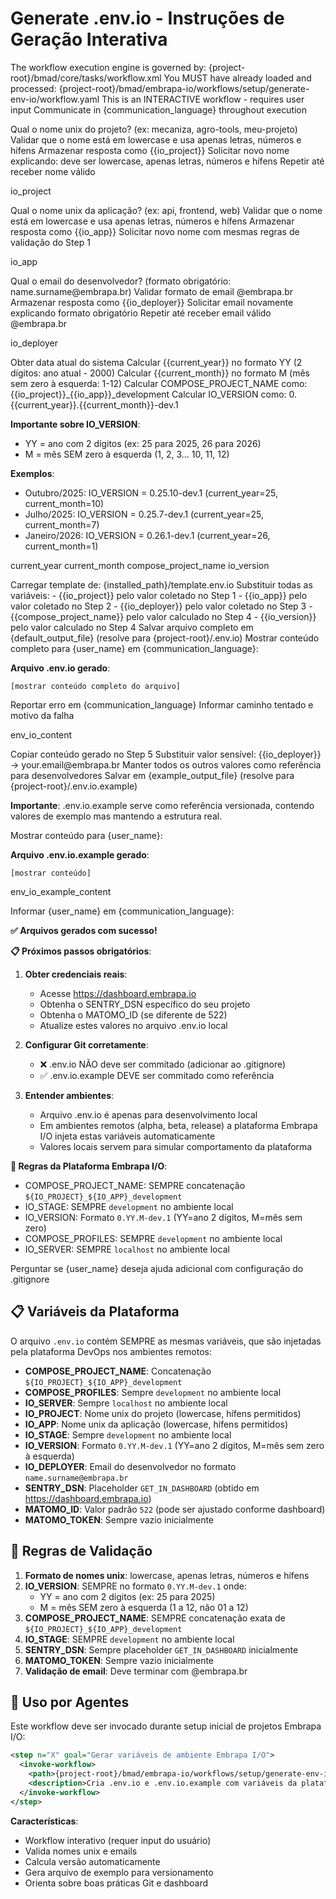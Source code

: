 # Generate .env.io - Instruções de Geração Interativa

<critical>The workflow execution engine is governed by: {project-root}/bmad/core/tasks/workflow.xml</critical>
<critical>You MUST have already loaded and processed: {project-root}/bmad/embrapa-io/workflows/setup/generate-env-io/workflow.yaml</critical>
<critical>This is an INTERACTIVE workflow - requires user input</critical>
<critical>Communicate in {communication_language} throughout execution</critical>

<workflow>

<step n="1" goal="Coletar informações do projeto">
<ask>Qual o nome unix do projeto? (ex: mecaniza, agro-tools, meu-projeto)</ask>
<action>Validar que o nome está em lowercase e usa apenas letras, números e hífens</action>
<action>Armazenar resposta como {{io_project}}</action>

<check if="nome inválido (uppercase ou caracteres especiais)">
<action>Solicitar novo nome explicando: deve ser lowercase, apenas letras, números e hífens</action>
<action>Repetir até receber nome válido</action>
</check>

<template-output>io_project</template-output>
</step>

<step n="2" goal="Coletar informações da aplicação">
<ask>Qual o nome unix da aplicação? (ex: api, frontend, web)</ask>
<action>Validar que o nome está em lowercase e usa apenas letras, números e hífens</action>
<action>Armazenar resposta como {{io_app}}</action>

<check if="nome inválido">
<action>Solicitar novo nome com mesmas regras de validação do Step 1</action>
</check>

<template-output>io_app</template-output>
</step>

<step n="3" goal="Coletar email do desenvolvedor">
<ask>Qual o email do desenvolvedor? (formato obrigatório: name.surname@embrapa.br)</ask>
<action>Validar formato de email @embrapa.br</action>
<action>Armazenar resposta como {{io_deployer}}</action>

<check if="email inválido (não termina com @embrapa.br)">
<action>Solicitar email novamente explicando formato obrigatório</action>
<action>Repetir até receber email válido @embrapa.br</action>
</check>

<template-output>io_deployer</template-output>
</step>

<step n="4" goal="Gerar valores calculados automaticamente">
<action>Obter data atual do sistema</action>
<action>Calcular {{current_year}} no formato YY (2 dígitos: ano atual - 2000)</action>
<action>Calcular {{current_month}} no formato M (mês sem zero à esquerda: 1-12)</action>
<action>Calcular COMPOSE_PROJECT_NAME como: {{io_project}}_{{io_app}}_development</action>
<action>Calcular IO_VERSION como: 0.{{current_year}}.{{current_month}}-dev.1</action>

**Importante sobre IO_VERSION**:
- YY = ano com 2 dígitos (ex: 25 para 2025, 26 para 2026)
- M = mês SEM zero à esquerda (1, 2, 3... 10, 11, 12)

**Exemplos**:
- Outubro/2025: IO_VERSION = 0.25.10-dev.1 (current_year=25, current_month=10)
- Julho/2025: IO_VERSION = 0.25.7-dev.1 (current_year=25, current_month=7)
- Janeiro/2026: IO_VERSION = 0.26.1-dev.1 (current_year=26, current_month=1)

<template-output>current_year</template-output>
<template-output>current_month</template-output>
<template-output>compose_project_name</template-output>
<template-output>io_version</template-output>
</step>

<step n="5" goal="Gerar arquivo .env.io">
<action>Carregar template de: {installed_path}/template.env.io</action>
<action>Substituir todas as variáveis:</action>
<action>- {{io_project}} pelo valor coletado no Step 1</action>
<action>- {{io_app}} pelo valor coletado no Step 2</action>
<action>- {{io_deployer}} pelo valor coletado no Step 3</action>
<action>- {{compose_project_name}} pelo valor calculado no Step 4</action>
<action>- {{io_version}} pelo valor calculado no Step 4</action>
<action>Salvar arquivo completo em {default_output_file} (resolve para {project-root}/.env.io)</action>

<check if="arquivo gerado com sucesso">
<action>Mostrar conteúdo completo para {user_name} em {communication_language}:</action>

**Arquivo .env.io gerado**:
```
[mostrar conteúdo completo do arquivo]
```
</check>

<check if="erro ao gerar">
<action>Reportar erro em {communication_language}</action>
<action>Informar caminho tentado e motivo da falha</action>
</check>

<template-output>env_io_content</template-output>
</step>

<step n="6" goal="Gerar arquivo .env.io.example">
<action>Copiar conteúdo gerado no Step 5</action>
<action>Substituir valor sensível: {{io_deployer}} → your.email@embrapa.br</action>
<action>Manter todos os outros valores como referência para desenvolvedores</action>
<action>Salvar em {example_output_file} (resolve para {project-root}/.env.io.example)</action>

**Importante**: .env.io.example serve como referência versionada, contendo valores de exemplo mas mantendo a estrutura real.

<check if="arquivo gerado com sucesso">
<action>Mostrar conteúdo para {user_name}:</action>

**Arquivo .env.io.example gerado**:
```
[mostrar conteúdo]
```
</check>

<template-output>env_io_example_content</template-output>
</step>

<step n="7" goal="Orientar usuário sobre próximos passos e boas práticas">
<action>Informar {user_name} em {communication_language}:</action>

**✅ Arquivos gerados com sucesso!**

**📋 Próximos passos obrigatórios**:

1. **Obter credenciais reais**:
   - Acesse https://dashboard.embrapa.io
   - Obtenha o SENTRY_DSN específico do seu projeto
   - Obtenha o MATOMO_ID (se diferente de 522)
   - Atualize estes valores no arquivo .env.io local

2. **Configurar Git corretamente**:
   - ❌ .env.io NÃO deve ser commitado (adicionar ao .gitignore)
   - ✅ .env.io.example DEVE ser commitado como referência

3. **Entender ambientes**:
   - Arquivo .env.io é apenas para desenvolvimento local
   - Em ambientes remotos (alpha, beta, release) a plataforma Embrapa I/O injeta estas variáveis automaticamente
   - Valores locais servem para simular comportamento da plataforma

**📌 Regras da Plataforma Embrapa I/O**:
- COMPOSE_PROJECT_NAME: SEMPRE concatenação `${IO_PROJECT}_${IO_APP}_development`
- IO_STAGE: SEMPRE `development` no ambiente local
- IO_VERSION: Formato `0.YY.M-dev.1` (YY=ano 2 dígitos, M=mês sem zero)
- COMPOSE_PROFILES: SEMPRE `development` no ambiente local
- IO_SERVER: SEMPRE `localhost` no ambiente local

<action>Perguntar se {user_name} deseja ajuda adicional com configuração do .gitignore</action>
</step>

</workflow>

## 📋 Variáveis da Plataforma

O arquivo `.env.io` contém SEMPRE as mesmas variáveis, que são injetadas pela plataforma DevOps nos ambientes remotos:

- **COMPOSE_PROJECT_NAME**: Concatenação `${IO_PROJECT}_${IO_APP}_development`
- **COMPOSE_PROFILES**: Sempre `development` no ambiente local
- **IO_SERVER**: Sempre `localhost` no ambiente local
- **IO_PROJECT**: Nome unix do projeto (lowercase, hífens permitidos)
- **IO_APP**: Nome unix da aplicação (lowercase, hífens permitidos)
- **IO_STAGE**: Sempre `development` no ambiente local
- **IO_VERSION**: Formato `0.YY.M-dev.1` (YY=ano 2 dígitos, M=mês sem zero à esquerda)
- **IO_DEPLOYER**: Email do desenvolvedor no formato `name.surname@embrapa.br`
- **SENTRY_DSN**: Placeholder `GET_IN_DASHBOARD` (obtido em https://dashboard.embrapa.io)
- **MATOMO_ID**: Valor padrão `522` (pode ser ajustado conforme dashboard)
- **MATOMO_TOKEN**: Sempre vazio inicialmente

## 🎯 Regras de Validação

1. **Formato de nomes unix**: lowercase, apenas letras, números e hífens
2. **IO_VERSION**: SEMPRE no formato `0.YY.M-dev.1` onde:
   - YY = ano com 2 dígitos (ex: 25 para 2025)
   - M = mês SEM zero à esquerda (1 a 12, não 01 a 12)
3. **COMPOSE_PROJECT_NAME**: SEMPRE concatenação exata de `${IO_PROJECT}_${IO_APP}_development`
4. **IO_STAGE**: SEMPRE `development` no ambiente local
5. **SENTRY_DSN**: Sempre placeholder `GET_IN_DASHBOARD` inicialmente
6. **MATOMO_TOKEN**: Sempre vazio inicialmente
7. **Validação de email**: Deve terminar com @embrapa.br

## 🔧 Uso por Agentes

Este workflow deve ser invocado durante setup inicial de projetos Embrapa I/O:

```xml
<step n="X" goal="Gerar variáveis de ambiente Embrapa I/O">
  <invoke-workflow>
    <path>{project-root}/bmad/embrapa-io/workflows/setup/generate-env-io/workflow.yaml</path>
    <description>Cria .env.io e .env.io.example com variáveis da plataforma (workflow interativo)</description>
  </invoke-workflow>
</step>
```

**Características**:
- Workflow interativo (requer input do usuário)
- Valida nomes unix e emails
- Calcula versão automaticamente
- Gera arquivo de exemplo para versionamento
- Orienta sobre boas práticas Git e dashboard

